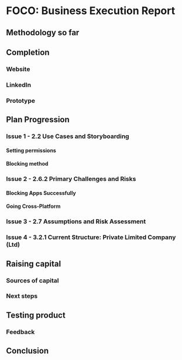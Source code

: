 
# FOCO: Business Execution Report

## Methodology so far
<!-- How have we run our business so far?  -->


## Completion
<!-- What we have done so far?  -->

### Website


### LinkedIn


### Prototype



## Plan Progression
<!-- How far we have gotten with the business plan?  -->


### Issue 1 - 2.2 Use Cases and Storyboarding

#### Setting permissions
<!-- How will the system interact with app permission settings? -->

#### Blocking method
<!-- How will the blocking method be manifested to the user? -->


### Issue 2 - 2.6.2 Primary Challenges and Risks

#### Blocking Apps Successfully
<!-- How do we ensure that the MVP can actually block other apps? -->


#### Going Cross-Platform
<!-- How do we ensure functionality across all OSs? -->


### Issue 3 - 2.7 Assumptions and Risk Assessment


### Issue 4 - 3.2.1 Current Structure: Private Limited Company (Ltd)



## Raising capital
<!-- How have we raised money to support the business in the initial phase?  -->

### Sources of capital


### Next steps



## Testing product
<!-- How have we tested the product and what results did we get?  -->

### Feedback



## Conclusion
<!-- How do we evaluate our progress and what will we do next?  -->
